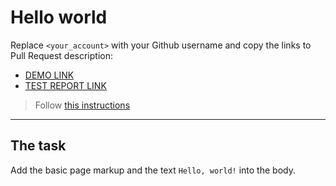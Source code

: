 # Hello world
Replace `<your_account>` with your Github username and copy the links to Pull Request description:
- [DEMO LINK](https://VVHimiak.github.io/layout_hello-world/)
- [TEST REPORT LINK](https://VVHimiak.github.io/layout_hello-world/report/html_report/)

> Follow [this instructions](https://github.com/mate-academy/layout_task-guideline#how-to-solve-the-layout-tasks-on-github)
___

## The task 
Add the basic page markup and the text `Hello, world!` into the body.

